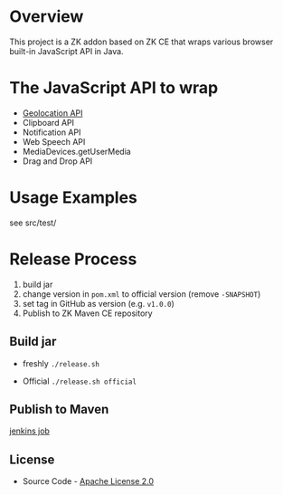 # Overview
This project is a ZK addon based on ZK CE that wraps various browser built-in JavaScript API in Java.

# The JavaScript API to wrap
* [Geolocation API](https://developer.mozilla.org/en-US/docs/Web/API/Geolocation_API/Using_the_Geolocation_API)
* Clipboard API
* Notification API
* Web Speech API
* MediaDevices.getUserMedia
* Drag and Drop API

# Usage Examples
see src/test/

# Release Process
1. build jar
2. change version in `pom.xml` to official version (remove `-SNAPSHOT`)
3. set tag in GitHub as version (e.g. `v1.0.0`)
4. Publish to ZK Maven CE repository

## Build jar
* freshly
`./release.sh`

* Official
`./release.sh official`

## Publish to Maven
[jenkins job]()

## License
* Source Code - [Apache License 2.0](http://www.apache.org/licenses/LICENSE-2.0)
